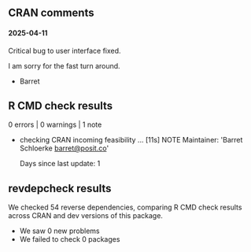 ## CRAN comments

#### 2025-04-11

Critical bug to user interface fixed.

I am sorry for the fast turn around.

- Barret


## R CMD check results

0 errors | 0 warnings | 1 note

* checking CRAN incoming feasibility ... [11s] NOTE
   Maintainer: 'Barret Schloerke <barret@posit.co>'

   Days since last update: 1

## revdepcheck results

We checked 54 reverse dependencies, comparing R CMD check results across CRAN and dev versions of this package.

 * We saw 0 new problems
 * We failed to check 0 packages
